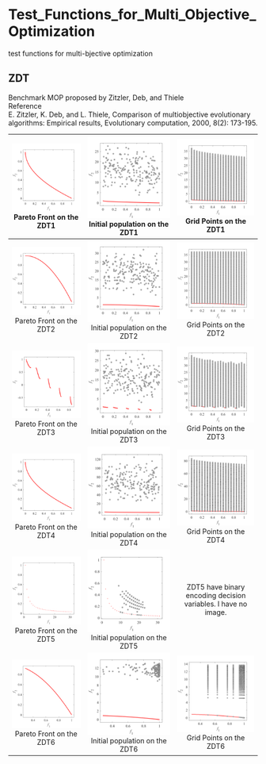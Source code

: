 # Test_Functions_for_Multi_Objective_Optimization
test functions for multi-bjective optimization
 
## ZDT
Benchmark MOP proposed by Zitzler, Deb, and Thiele  
Reference  
E. Zitzler, K. Deb, and L. Thiele, Comparison of multiobjective
evolutionary algorithms: Empirical results, Evolutionary computation,
2000, 8(2): 173-195.
 
|![image](../image/PF1/ZDT1_M2.svg)Pareto Front on the ZDT1 |![image](../image/Init_pop/ZDT1_M2.svg)Initial population on the ZDT1|![image](../image/Grid/ZDT1_M2.svg) Grid Points on the ZDT1|
|:-:|:-:|:-:|
|![image](../image/PF1/ZDT2_M2.svg)Pareto Front on the ZDT2 |![image](../image/Init_pop/ZDT2_M2.svg)Initial population on the ZDT2|![image](../image/Grid/ZDT2_M2.svg) Grid Points on the ZDT2|
|![image](../image/PF1/ZDT3_M2.svg)Pareto Front on the ZDT3 |![image](../image/Init_pop/ZDT3_M2.svg)Initial population on the ZDT3|![image](../image/Grid/ZDT3_M2.svg) Grid Points on the ZDT3|
|![image](../image/PF1/ZDT4_M2.svg)Pareto Front on the ZDT4 |![image](../image/Init_pop/ZDT4_M2.svg)Initial population on the ZDT4|![image](../image/Grid/ZDT4_M2.svg) Grid Points on the ZDT4|
|![image](../image/PF1/ZDT5_M2.svg)Pareto Front on the ZDT5 |![image](../image/Init_pop/ZDT5_M2.svg)Initial population on the ZDT5| ZDT5 have binary encoding decision variables. I have no image. |
|![image](../image/PF1/ZDT6_M2.svg)Pareto Front on the ZDT6 |![image](../image/Init_pop/ZDT6_M2.svg)Initial population on the ZDT6|![image](../image/Grid/ZDT6_M2.svg) Grid Points on the ZDT6|
